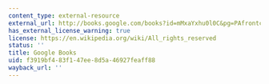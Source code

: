 ```yaml
---
content_type: external-resource
external_url: http://books.google.com/books?id=mMxaYxhu0l0C&pg=PAfrontcover#v=onepage
has_external_license_warning: true
license: https://en.wikipedia.org/wiki/All_rights_reserved
status: ''
title: Google Books
uid: f3919bf4-83f1-47ee-8d5a-46927feaff88
wayback_url: ''
---
```

